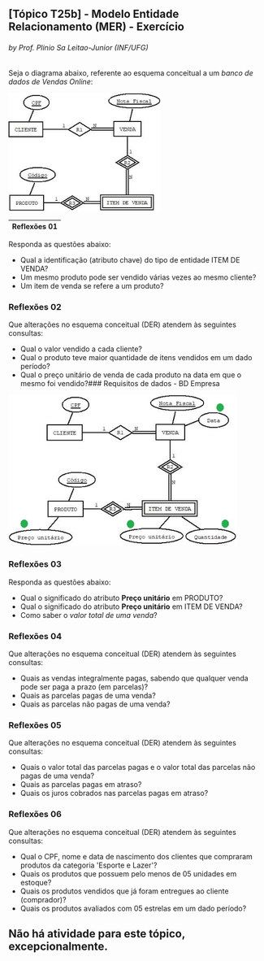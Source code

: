 ## [Tópico T25b] - Modelo Entidade Relacionamento (MER) - Exercício
###### *by Prof. Plinio Sa Leitao-Junior (INF/UFG)*

Seja o diagrama abaixo, referente ao esquema conceitual a um _banco de dados de Vendas Online_:

<img src="../media/fig-der-vendas-1.jpg" width="300">


|Reflexões 01|
|-|

Responda as questões abaixo:
   - Qual a identificação (atributo chave) do tipo de entidade ITEM DE VENDA?
   - Um mesmo produto pode ser vendido várias vezes ao mesmo cliente?
   - Um item de venda se refere a um produto?

### Reflexões 02

Que alterações no esquema conceitual (DER) atendem às seguintes consultas:
   - Qual o valor vendido a cada cliente?
   - Qual o produto teve maior quantidade de itens vendidos em um dado período?
   - Qual o preço unitário de venda de cada produto na data em que o mesmo foi vendido?### Requisitos de dados - BD Empresa

<img src="../media/fig-der-vendas-2.jpg" width="450">

### Reflexões 03

Responda as questões abaixo:
- Qual o significado do atributo **Preço unitário** em PRODUTO?
- Qual o significado do atributo **Preço unitário** em ITEM DE VENDA?
- Como saber o _valor total de uma venda_?

### Reflexões 04

Que alterações no esquema conceitual (DER) atendem às seguintes consultas:
- Quais as vendas integralmente pagas, sabendo que qualquer venda pode ser paga a prazo (em parcelas)?
- Quais as parcelas pagas de uma venda?
- Quais as parcelas não pagas de uma venda?

### Reflexões 05

Que alterações no esquema conceitual (DER) atendem às seguintes consultas:
- Quais o valor total das parcelas pagas e o valor total das parcelas não pagas de uma venda?
- Quais as parcelas pagas em atraso?
- Quais os juros cobrados nas parcelas pagas em atraso?

### Reflexões 06

Que alterações no esquema conceitual (DER) atendem às seguintes consultas:
- Qual o CPF, nome e data de nascimento dos clientes que compraram produtos da categoria 'Esporte e Lazer'?
- Quais os produtos que possuem pelo menos de 05 unidades em estoque?
- Quais os produtos vendidos que já foram entregues ao cliente (comprador)?
- Quais os produtos avaliados com 05 estrelas em um dado período?

## Não há atividade para este tópico, excepcionalmente.
